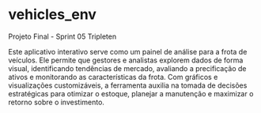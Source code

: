 # vehicles_env
Projeto Final - Sprint 05 Tripleten

 Este aplicativo interativo serve como um painel de análise para a frota de veículos.
 Ele permite que gestores e analistas explorem dados de forma visual, identificando tendências de
 mercado, avaliando a precificação de ativos e monitorando as características da frota.
 Com gráficos e visualizações customizáveis, a ferramenta auxilia na tomada de decisões estratégicas
 para otimizar o estoque, planejar a manutenção e maximizar o retorno sobre o investimento.

